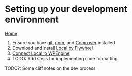 # Setting up your development environment
[Home](/)

1. Ensure you have [git](https://git-scm.com/book/en/v2/Getting-Started-Installing-Git), [npm](https://docs.npmjs.com/downloading-and-installing-node-js-and-npm), and [Composer](https://getcomposer.org/) installed
2. Download and Install [Local by Flywheel](https://localwp.com/)
3. [Connect Local to WPEngine](https://wpengine.com/support/local/#Enable_WPE_API_and_Generate_Credentials)
4. TODO: Add steps for implementing code formatting

TODO?: Some cliff notes on the dev process
